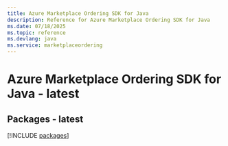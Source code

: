 ```yaml
---
title: Azure Marketplace Ordering SDK for Java
description: Reference for Azure Marketplace Ordering SDK for Java
ms.date: 07/18/2025
ms.topic: reference
ms.devlang: java
ms.service: marketplaceordering
---
```

# Azure Marketplace Ordering SDK for Java - latest
## Packages - latest
[!INCLUDE [packages](marketplace-ordering-index.md)]
